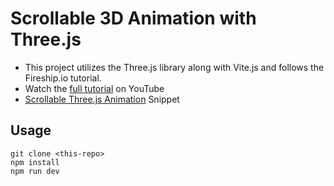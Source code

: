# Scrollable 3D Animation with Three.js

-  This project utilizes the Three.js library along with Vite.js and follows the Fireship.io tutorial.
- Watch the [full tutorial](https://youtu.be/Q7AOvWpIVHU) on YouTube
- [Scrollable Three.js Animation](https://fireship.io/snippets/threejs-scrollbar-animation) Snippet

## Usage

```
git clone <this-repo>
npm install
npm run dev
```
